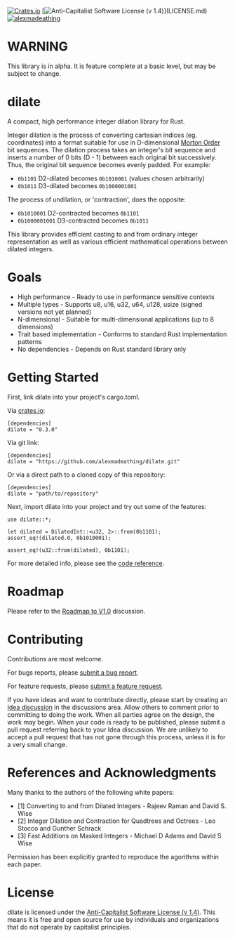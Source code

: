 [![Crates.io](https://img.shields.io/crates/d/dilate.svg)](https://crates.io/crates/dilate)
[![Anti-Capitalist Software License (v 1.4)](https://img.shields.io/badge/license-Anti--Capitalist%20(v%201.4)-brightgreen)](LICENSE.md)
[![alexmadeathing](https://circleci.com/gh/alexmadeathing/dilate.svg?style=shield)](https://app.circleci.com/pipelines/github/alexmadeathing/dilate?filter=all)

# WARNING
This library is in alpha. It is feature complete at a basic level, but may be subject to change.

# dilate
A compact, high performance integer dilation library for Rust.

Integer dilation is the process of converting cartesian indices (eg. coordinates) into a format suitable for use in D-dimensional [Morton Order](https://en.wikipedia.org/wiki/Z-order_curve) bit sequences. The dilation process takes an integer's bit sequence and inserts a number of 0 bits (D - 1) between each original bit successively. Thus, the original bit sequence becomes evenly padded. For example:
* `0b1101` D2-dilated becomes `0b1010001` (values chosen arbitrarily)
* `0b1011` D3-dilated becomes `0b1000001001`

The process of undilation, or 'contraction', does the opposite:
* `0b1010001` D2-contracted becomes `0b1101`
* `0b1000001001` D3-contracted becomes `0b1011`

This library provides efficient casting to and from ordinary integer representation as well as various efficient mathematical operations between dilated integers.

# Goals
* High performance - Ready to use in performance sensitive contexts
* Multiple types - Supports u8, u16, u32, u64, u128, usize (signed versions not yet planned)
* N-dimensional - Suitable for multi-dimensional applications (up to 8 dimensions)
* Trait based implementation - Conforms to standard Rust implementation patterns
* No dependencies - Depends on Rust standard library only

# Getting Started
First, link dilate into your project's cargo.toml.

Via [crates.io](https://crates.io/crates/dilate):
```
[dependencies]
dilate = "0.3.0"
```

Via git link:
```
[dependencies]
dilate = "https://github.com/alexmadeathing/dilate.git"
```

Or via a direct path to a cloned copy of this repository:
```
[dependencies]
dilate = "path/to/repository"
```

Next, import dilate into your project and try out some of the features:

```
use dilate::*;

let dilated = DilatedInt::<u32, 2>::from(0b1101);
assert_eq!(dilated.0, 0b1010001);
 
assert_eq!(u32::from(dilated), 0b1101);
```

For more detailed info, please see the [code reference](https://docs.rs/dilate/latest/dilate/).

# Roadmap
Please refer to the [Roadmap to V1.0](https://github.com/alexmadeathing/dilate/discussions/2) discussion.

# Contributing
Contributions are most welcome.

For bugs reports, please [submit a bug report](https://github.com/alexmadeathing/dilate/issues/new?assignees=&labels=bug&template=bug_report.md&title=).

For feature requests, please [submit a feature request](https://github.com/alexmadeathing/dilate/issues/new?assignees=&labels=enhancement&template=feature_request.md&title=).

If you have ideas and want to contribute directly, please start by creating an [Idea discussion](https://github.com/alexmadeathing/dilate/discussions/new) in the discussions area. Allow others to comment prior to committing to doing the work. When all parties agree on the design, the work may begin. When your code is ready to be published, please submit a pull request referring back to your Idea discussion. We are unlikely to accept a pull request that has not gone through this process, unless it is for a very small change.

# References and Acknowledgments
Many thanks to the authors of the following white papers:
* \[1\] Converting to and from Dilated Integers - Rajeev Raman and David S. Wise
* \[2\] Integer Dilation and Contraction for Quadtrees and Octrees - Leo Stocco and Gunther Schrack
* \[3\] Fast Additions on Masked Integers - Michael D Adams and David S Wise

Permission has been explicitly granted to reproduce the agorithms within each paper.

# License

dilate is licensed under the [Anti-Capitalist Software License (v 1.4)](https://github.com/alexmadeathing/dilate/blob/main/LICENSE.md). This means it is free and open source for use by individuals and organizations that do not operate by capitalist principles.
